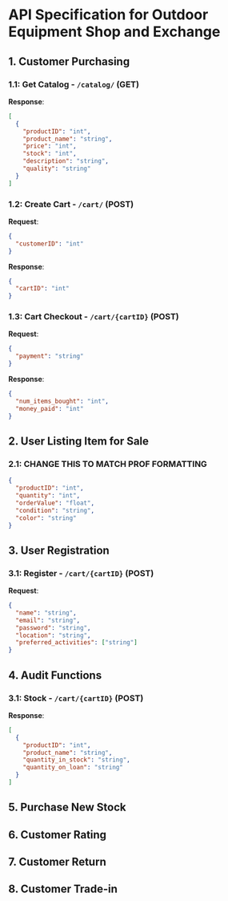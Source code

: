 # API Specification for Outdoor Equipment Shop and Exchange

## 1. Customer Purchasing
### 1.1: Get Catalog - `/catalog/` (GET)
**Response**:
```json
[
  {
    "productID": "int",
    "product_name": "string",
    "price": "int",
    "stock": "int",
    "description": "string",
    "quality": "string"
  }
]
```

### 1.2: Create Cart - `/cart/` (POST)
**Request**:
```json
{
  "customerID": "int"
}
```

**Response**:
```json
{
  "cartID": "int"
}
```

### 1.3: Cart Checkout - `/cart/{cartID}` (POST)
**Request**:
```json
{
  "payment": "string"
}
```

**Response**:
```json
{
  "num_items_bought": "int",
  "money_paid": "int"
}
``` 

## 2. User Listing Item for Sale
### 2.1: CHANGE THIS TO MATCH PROF FORMATTING
```json
{
  "productID": "int",
  "quantity": "int",
  "orderValue": "float",
  "condition": "string",
  "color": "string"
}
```

## 3. User Registration
### 3.1: Register - `/cart/{cartID}` (POST)
**Request**:
```json
{
  "name": "string",
  "email": "string",
  "password": "string",
  "location": "string",
  "preferred_activities": ["string"]
}
```

## 4. Audit Functions
### 3.1: Stock - `/cart/{cartID}` (POST)
**Response**:
```json
[
  {
    "productID": "int",
    "product_name": "string",
    "quantity_in_stock": "string",
    "quantity_on_loan": "string"
  }
]
```

## 5. Purchase New Stock

## 6. Customer Rating

## 7. Customer Return

## 8. Customer Trade-in
